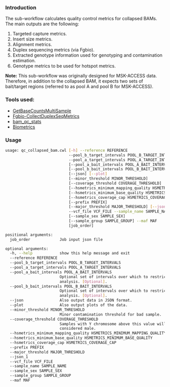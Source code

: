 ### Introduction
The sub-workflow calculates quality control metrics for collapsed BAMs. The main outputs are the following:

1. Targeted capture metrics.
2. Insert size metrics.
3. Alignment metrics.
4. Duplex sequencing metrics (via Fgbio).
5. Extracted genotype information used for genotyping and contamination estimation.
6. Genotype metrics to be used for hotspot metrics.

**Note:** This sub-workflow was originally designed for MSK-ACCESS data. Therefore, in addition to the collapsed BAM, it expects two sets of bait/target regions (referred to as pool A and pool B for MSK-ACCESS).

### Tools used:

- [GetBaseCountsMultiSample](../command_line_tools/getbasecountsmultisample/1.2.5)
- [Fgbio-CollectDuplexSeqMetrics](https://msk-access.gitbook.io/command-line-tools-cwl/bedtools/bedtools_merge_v2.28.0_cv2)
- [bam_qc_stats](../bam_qc_stats/README.md)
- [Biometrics](https://msk-access.gitbook.io/biometrics/)

### Usage

```bash
usage: qc_collapsed_bam.cwl [-h] --reference REFERENCE
                            --pool_b_target_intervals POOL_B_TARGET_INTERVALS
                            --pool_a_target_intervals POOL_A_TARGET_INTERVALS
                            [--pool_a_bait_intervals POOL_A_BAIT_INTERVALS]
                            [--pool_b_bait_intervals POOL_B_BAIT_INTERVALS]
                            [--json] [--plot]
                            [--minor_threshold MINOR_THRESHOLD]
                            [--coverage_threshold COVERAGE_THRESHOLD]
                            [--hsmetrics_minimum_mapping_quality HSMETRICS_MINIMUM_MAPPING_QUALITY]
                            [--hsmetrics_minimum_base_quality HSMETRICS_MINIMUM_BASE_QUALITY]
                            [--hsmetrics_coverage_cap HSMETRICS_COVERAGE_CAP]
                            [--prefix PREFIX]
                            [--major_threshold MAJOR_THRESHOLD] [--json_1]
                            --vcf_file VCF_FILE --sample_name SAMPLE_NAME
                            [--sample_sex SAMPLE_SEX]
                            [--sample_group SAMPLE_GROUP] --maf MAF
                            [job_order]

positional arguments:
  job_order             Job input json file

optional arguments:
  -h, --help            show this help message and exit
  --reference REFERENCE
  --pool_b_target_intervals POOL_B_TARGET_INTERVALS
  --pool_a_target_intervals POOL_A_TARGET_INTERVALS
  --pool_a_bait_intervals POOL_A_BAIT_INTERVALS
                        Optional set of intervals over which to restrict
                        analysis. [Optional].
  --pool_b_bait_intervals POOL_B_BAIT_INTERVALS
                        Optional set of intervals over which to restrict
                        analysis. [Optional].
  --json                Also output data in JSON format.
  --plot                Also output plots of the data.
  --minor_threshold MINOR_THRESHOLD
                        Minor contamination threshold for bad sample.
  --coverage_threshold COVERAGE_THRESHOLD
                        Samples with Y chromosome above this value will be
                        considered male.
  --hsmetrics_minimum_mapping_quality HSMETRICS_MINIMUM_MAPPING_QUALITY
  --hsmetrics_minimum_base_quality HSMETRICS_MINIMUM_BASE_QUALITY
  --hsmetrics_coverage_cap HSMETRICS_COVERAGE_CAP
  --prefix PREFIX
  --major_threshold MAJOR_THRESHOLD
  --json_1
  --vcf_file VCF_FILE
  --sample_name SAMPLE_NAME
  --sample_sex SAMPLE_SEX
  --sample_group SAMPLE_GROUP
  --maf MAF
```
